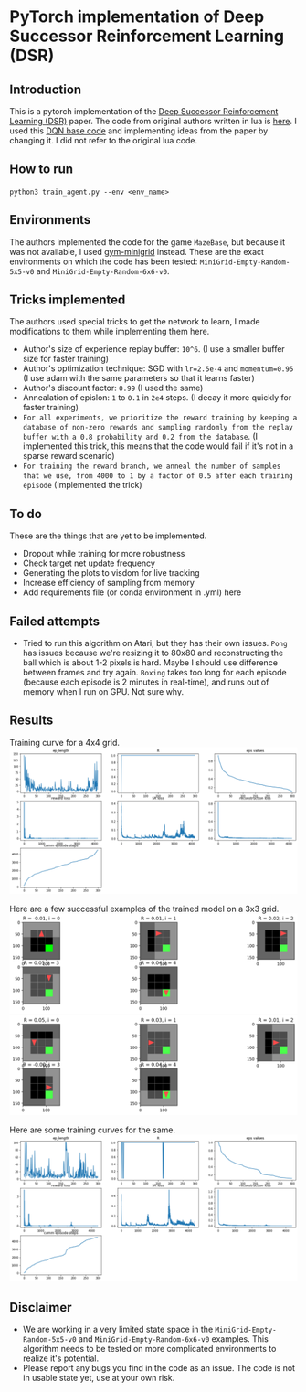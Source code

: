 # PyTorch implementation of Deep Successor Reinforcement Learning (DSR) 

## Introduction

This is a pytorch implementation of the [Deep Successor Reinforcement Learning (DSR)](https://arxiv.org/abs/1606.02396) paper. The code from original authors written in lua is [here](https://github.com/Ardavans/DSR). I used this [DQN base code](https://pytorch.org/tutorials/intermediate/reinforcement_q_learning.html) and implementing ideas from the paper by changing it. I did not refer to the original lua code.

## How to run
`python3 train_agent.py --env <env_name>`

## Environments

The authors implemented the code for the game `MazeBase`, but because it was not available, I used [gym-minigrid](https://github.com/maximecb/gym-minigrid) instead. These are the exact environments on which the code has been tested: `MiniGrid-Empty-Random-5x5-v0` and `MiniGrid-Empty-Random-6x6-v0`.

## Tricks implemented

The authors used special tricks to get the network to learn, I made modifications to them while implementing them here.
* Author's size of experience replay buffer: `10^6`. (I use a smaller buffer size for faster training)
* Author's optimization technique: SGD with `lr=2.5e-4` and `momentum=0.95` (I use adam with the same parameters so that it learns faster)
* Author's discount factor: `0.99` (I used the same)
* Annealation of epislon: `1` to `0.1` in `2e4` steps. (I decay it more quickly for faster training)
* `For all experiments, we prioritize the reward training by keeping a database of non-zero rewards and sampling randomly from the replay buffer with a 0.8 probability and 0.2 from the database`. (I implemented this trick, this means that the code would fail if it's not in a sparse reward scenario)
* `For training the reward branch, we anneal the number of samples that we use, from 4000 to 1 by a factor of 0.5 after each training episode` (Implemented the trick)

## To do
These are the things that are yet to be implemented.
* Dropout while training for more robustness
* Check target net update frequency
* Generating the plots to visdom for live tracking
* Increase efficiency of sampling from memory
* Add requirements file (or conda environment in .yml) here

## Failed attempts
* Tried to run this algorithm on Atari, but they has their own issues. `Pong` has issues because we're resizing it to 80x80 and reconstructing the ball which is about 1-2 pixels is hard. Maybe I should use difference between frames and try again. `Boxing` takes too long for each episode (because each episode is 2 minutes in real-time), and runs out of memory when I run on GPU. Not sure why.


## Results

Training curve for a 4x4 grid.
![images/3x3-example-training-curve.png](images/4x4-example-training-curve.png)

Here are a few successful examples of the trained model on a 3x3 grid.
![images/3x3-example-solution.png](images/3x3-example-solution.png)
![images/3x3-example-solution2.png](images/3x3-example-solution2.png)

Here are some training curves for the same.
![images/3x3-example-training-curve.png](images/3x3-example-training-curve.png)

## Disclaimer

* We are working in a very limited state space in the `MiniGrid-Empty-Random-5x5-v0` and `MiniGrid-Empty-Random-6x6-v0` examples. This algorithm needs to be tested on more complicated environments to realize it's potential.
* Please report any bugs you find in the code as an issue. The code is not in usable state yet, use at your own risk.